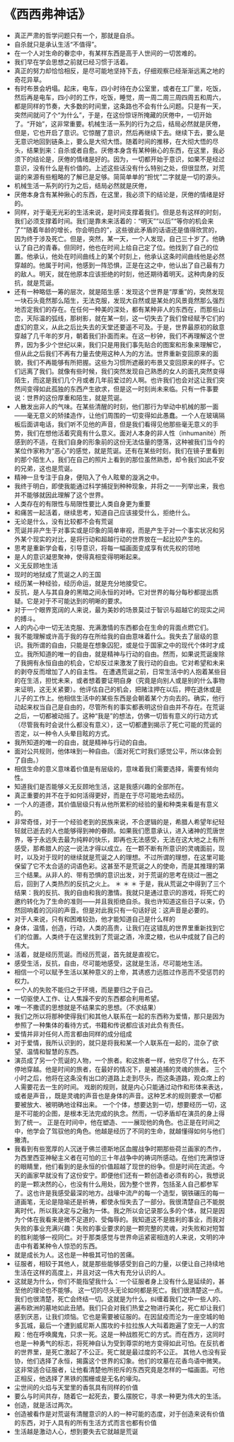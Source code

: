 # 《西西弗神话》

- 真正严肃的哲学问题只有一个，那就是自杀。
- 自杀就只是承认生活“不值得”。
- 在一个人对生命的眷恋中，有某样东西是高于人世间的一切苦难的。
- 我们早在学会思想之前就已经习惯于活着。
- 真正的努力却恰恰相反，是尽可能地坚持下去，仔细观察已经渐渐远离之地的奇花异草。
- 有时布景会坍塌。起床，电车，四小时待在办公室里，或者在工厂里，吃饭，然后再是电车，四小时的工作，吃饭，睡觉，周一周二周三周四周五和周六，都是同样的节奏，大多数的时间里，这条路也不会有什么问题。只是有一天，突然间就问了个“为什么”，于是，在这份惊讶所掩藏的厌倦中，一切开始了。“开始”，这非常重要。机械生活一系列的行为之后，结局必然就是厌倦，但是，它也开启了意识。它惊醒了意识，然后再继续下去。继续下去，要么是无意识地回到链条上，要么是大彻大悟。随着时间的推移，在大彻大悟的尽头，结果到来：自杀或者自愈。厌倦本身含有某种揪心的东西，在这里，我必须下的结论是，厌倦的情绪是好的。因为，一切都开始于意识，如果不是经过意识，没有什么是有价值的。上述这些话没有什么特别之处，但很显然，对荒诞的来源有些粗略的了解已是足够。简简单单的“担忧”二字就是一切的源头。
- 机械生活一系列的行为之后，结局必然就是厌倦，
- 厌倦本身含有某种揪心的东西，在这里，我必须下的结论是，厌倦的情绪是好的。
- 同样，对于毫无光彩的生活来说，是时间支撑着我们。但是总有这样的时刻，我们必须支撑着时间。我们是靠未来活着的：“明天”“以后”“等你的机会来了”“随着年龄的增长，你会明白的”，这些彼此矛盾的话语还是值得欣赏的，因为终于涉及死亡。但是，突然，某一天，一个人发现，自己三十岁了。他确认了自己的青春。但同时，他也在时间上给自己定了位。他找到了自己的位置。他承认，他处在时间曲线上的某个时刻上，他承认这条时间曲线他是必然穿越的。他属于时间，他感到一阵恐惧，正是在这之中，他认出了自己最有力的敌人。明天，就在他原本应该拒绝的时刻，他还期待着明天。这种肉身的反抗，就是荒诞。
- 还有一种略低一筹的层次，就是陌生感：发现这个世界是“厚重”的，突然发现一块石头竟然那么陌生，无法克服，发现大自然或是某处的风景竟然那么强烈地否定我们的存在。在任何一种美的深处，都有某种非人的东西在，而那些山峦，天际温的弧线，那树影，就在某一刻，这一切失去了我们曾经赋予它们的虚幻的意义，从此之后比失去的天堂还要遥不可及。于是，世界最原初的敌意穿越了几千年的岁月，朝着我们扑面而来。在这一秒钟，我们不再理解这个世界，因为多少个世纪以来，我们只是用我们事先贴合的图案和形象来理解它，但从此之后我们不再有力量去使用这种人为的方法。世界重新变回原来的面貌，我们不再能够有所把握。这些为习惯所遮蔽的布景又变回原来的样子。它们远离了我们。就像有些时候，我们突然发现自己熟悉的女人的面孔突然变得陌生，而这是我们几个月或者几年前爱过的人啊。也许我们也会对这让我们突然间变得如此孤独的东西产生欲求，但是这一时刻尚未来临。只有一件事要说：世界的这份厚重和陌生，就是荒诞。
- 人散发出非人的气味。在某些清醒的时刻，他们那行为举动中机械的那一面——毫无意义的矫揉造作，让他们周围的一切变得如此愚蠢。一个人在玻璃隔板后面讲电话，我们听不见他的声音，但是我们看得见他那些毫无意义的手势，我们在想他活着究竟有什么意义。面对人本身的非人性（inhumanité）所感到的不适，在我们自身的形象前的这份无法估量的堕落，这种被我们当今的某位作家称为“恶心”的感觉，就是荒诞。还有在某些时刻，我们在镜子里看到的那个陌生人，我们在自己的照片上看到的那位虽然熟悉，却令我们如此不安的兄弟，这也是荒诞。
- 精神一旦专注于自身，便陷入了令人眩晕的漩涡之中。
- 我终于明白，即使我能通过科学捕捉到种种现象，并将之一一列举出来，我也并不能够就因此理解了这个世界。
- 人类存在的有限性与局限性要比人类自身更为重要
- 和痛苦一起活着，继续思考，知道自己应该接受什么，拒绝什么。
- 无论是什么，没有比较都不会有荒诞
- 荒诞并非产生于对事实或是印象的简单审视，而是产生于对一个事实状况和另外某个现实的对比，是将行动和超越行动的世界放在一起比较产生的。
- 思考是重新学会看，引导意识，将每一幅画面变成享有优先权的领地
- 是人的意识凝思聚神，使得真相变得明晰起来。
- 义无反顾地生活
- 现时的地狱成了荒诞之人的王国
- 经历某一种经验，经历命运，就是充分地接受它。
- 反抗，是人与其自身的黑暗之间永恒的对峙。它对世界的每分每秒都提出质疑。它是对于不可能达到的明晰的要求。
- 对于一个眼界宽阔的人来说，最为美妙的场景莫过于智识与超越它的现实之间的搏斗。
- 人的内心中一切无法克服、充满激情的东西都会在生命的背面点燃它们。
- 我不能理解或许高于我的存在所给我的自由意味着什么。我失去了层级的意识。我所谓的自由，只能是在想象囚犯，或是位于国家之中的现代个体时才成立。我所知道的唯一的自由，就是精神与行动的自由。然而，如果说荒诞废除了我拥有永恒自由的机会，它却反过来激发了我行动的自由。它对希望和未来的剥夺反而增加了人的自主性。 在遭遇荒诞之前，日常生活中的人抱着某些目的在生活，担忧未来，或者想着要证明自身（究竟是向别人或是别的什么事物来证明，这无关紧要）。他评估自己的机会，把赌注押在以后，押在退休或是儿子的工作上。他相信生活中的某些东西是会朝着某个方向去的。确实，他行动起来权当自己是自由的，尽管所有的事实都表明这份自由并不存在。在荒诞之后，一切都被动摇了。这种“我是”的想法，仿佛一切皆有意义的行动方式（尽管我有时会说什么都没有意义），这一切都遭到揭示了死亡可能的荒诞的否定，以一种令人头晕目眩的方式。
- 我所知道的唯一的自由，就是精神与行动的自由。
- 面对公共规则，他体味到一种自由。（面对死亡时我们感觉公平，所以体会到了自由。）
- 相信生命的意义意味着价值是有层级的，意味着我们需要选择，需要有倾向性。
- 知道我们是否能够义无反顾地生活，这是我感兴趣的全部所在。
- 真正重要的并不在于如何活得更好，而是在于尽可能地去经历。
- 一个人的道德，其价值层级只有从他所累积的经验的量和种类来看是有意义的。
- 非常奇怪，对于一个经验老到的民族来说，不合逻辑的是，希腊人希望年纪轻轻就已逝去的人也能够得到神的眷顾。如果我们愿意承认，进入诸神的荒唐世界，等于永远失去最为纯粹的快乐，即再也无法感受，无法在这大地之上有所感受，那希腊人的这一说法才得以成立。在一颗不断有所意识的灵魂面前，现时，以及对于现时的继续就是荒诞之人的理想。不过所谓的理想，在这里可能保留了它不太合适的词语色彩。这甚至不是荒诞之人的使命，而是其推理的第三个结果。从非人的、带有恐惧的意识出发，对于荒诞的思考在绕过一圈之后，回到了人类热烈的反抗之火上。 ＊ ＊ ＊ 于是，我从荒诞之中得到了三个结果：我的反抗、我的自由和我的激情。我就只是通过意识的游戏，将死亡的邀约转化为了生命的准则——并且我拒绝自杀。我也许知道这些日子以来，仍然回响着的沉闷的声音。但是对此我只有一句话好说：这声音是必要的。
- 对于人来说，只有和困难较劲，他才能知道自己是什么样的
- 身体，温情，创造，行动，人类的高贵，让我们在这错乱的世界里重新找到它们的位置。人类终于在这里找到了荒诞之酒，冷漠之粮，也从中成就了自己的伟大。
- 活着，就是经历荒诞。而经历荒诞，首先就是直视它。
- 感受生活，反抗，自由，尽可能地感受，这就是生活，尽可能地生活。
- 相信一个可以赋予生活以某种意义的上帝，其诱惑力远胜过作恶而不受惩罚的权力。
- 一个人的失败不能归之于环境，而是要归之于自己。
- 一切驱使人工作、让人焦躁不安的东西都会利用希望。
- 唯一不撒谎的思想就是不结果实的思想。（不求结果）
- 我们之所以将那种使得我们和其他人联系在一起的东西称为爱情，那只是因为参照了一种集体的看待方式，书籍和传说都应该对此负有责任。
- 爱情并非对任何人而言都由同样的成分组成
- 对于爱情，我所认识到的，就只是将我和某一个人联系在一起的，混杂了欲望、温情和智慧的东西。
- 演员成了另一个荒诞的人物，一个旅者。和这旅者一样，他穷尽了什么，在不停地穿越。他是时间的旅者，在最好的情况下，是被追捕的灵魂的旅者。 三个小时之后，他将在这条没有出口的道路上走到尽头，而这条道路，观众席上的人需要花去一生的时间。 戏剧的规则，就是内心只能通过动作和形体来表达，或者是声音，，既是灵魂的声音也是身体的声音。这种艺术的规则要求一切都要被放大、被明确地诠释出来。 一个个体，想要达到一切，想要经历一切，这是不可能的企图，是根本无法完成的执念。然而，一切矛盾却在演员的身上得到了统一。 正是在时间中，他在塑造、一一展现他的角色。也正是在时间之中，他学会了驾驭他的角色。他越是经历了不同的生命，就越懂得如何与他们撇清。
- 我看到有些宽厚的人沉迷于佛兰德斯地区血腥战争时期那些荷兰画家的杰作，为西里西亚神秘主义者在可怕的三十年战争中的祷词所感动。在他们充满惊讶的眼睛里，他们看到的是永恒的价值超越了现世的纷争。但是时间在流逝。今天的画家早就没有了这份安宁。即便他们还有一颗创造者必须有的心，我想说的是一颗决然的心，也没有什么用处，因为整个世界，包括圣人自己都参军了。这也许是我感受最深的地方。战壕中流产的每一个造型，钢铁碾压的每一道画笔，无论是隐喻还是祈祷，都使永恒失去了一部分。我很清楚自己不能脱离时代，所以我决定与之融为一体。我之所以会记录那么多的个体，就只是因为个体在我看来是微不足道的、受侮辱的。我知道这不是胜利的事业，而我对失败的事业充满兴趣：失败的事业要求的是一颗完整的灵魂，对失败和对短暂的胜利能够一视同仁。对于那类感觉与世界命运紧密相连的人来说，文明的冲击中有着某种令人惊恐的东西。
- 就是成长为人。这也是一种极其可怕的苦痛。
- 征服者，相较于其他人，就是那些能够感受到自己的力量，以便让自己持续地生活在这样的高度上，并且对这一伟大有充分认识的人。
- 这就是为什么，你们不能指望我什么：一个征服者身上没有什么是延续的，甚至他的理论也不能够。 这一切的尽头无论如何都是死亡。我们很清楚这一点。我们也很清楚，死亡会终结一切。这就是为什么，纠缠着我们之中一些人的、遍布欧洲的墓地如此丑陋。我们只会对我们热爱之物进行美化，死亡却让我们感到厌恶，让我们烦恼。它也是需要被征服的。在因鼠疫而沦为一座空城的帕多瓦城，最后一个遭到威尼斯人围攻的卡拉拉族人大叫着跑遍了空无一人的宫殿：他在呼唤魔鬼，只求一死。这是一种战胜死亡的方式。而在西方，这同时也是一种勇气的标志，将死神自认为受到尊崇的地方变得如此可怕。在反抗者的世界里，是死亡激起了不公正。死亡就是最过度的不公正。 其他人也没有妥协，他们选择了永恒，揭露这个世界的幻象。他们的坟墓在花香鸟语中微笑。这非常适合征服者，让他看清楚他所拒斥的东西究竟是怎样的一幅画面。可他正相反，他选择了黑铁的围栅或是无名的壕沟。
- 尘世间的火焰与天堂里的香氛具有同样的价值
- 要么与时间共存，随着它一起死去，要么摆脱它，寻求一种更为伟大的生活。
- 创造，就是活过两次。
- 创造被看作是对荒诞有清醒意识的人的一种可能的态度，对于创造来说有价值的东西，对于人具有的所有生活方式而言也都有价值
- 生活越是激动人心，想到要失去它就越是荒诞

